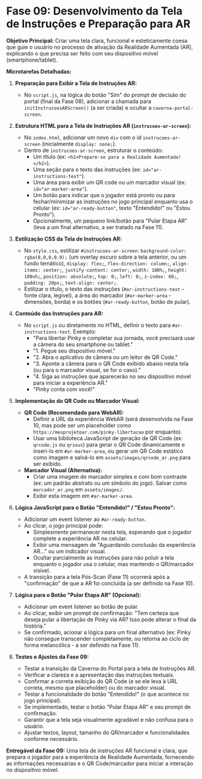# Fase 09: Desenvolvimento da Tela de Instruções e Preparação para AR

**Objetivo Principal:** Criar uma tela clara, funcional e esteticamente coesa que guie o usuário no processo de ativação da Realidade Aumentada (AR), explicando o que precisa ser feito com seu dispositivo móvel (smartphone/tablet).

**Microtarefas Detalhadas:**

1.  **Preparação para Exibir a Tela de Instruções AR:**
    *   No `script.js`, na lógica do botão "Sim" do prompt de decisão do portal (final da Fase 08), adicionar a chamada para `initInstrucoesARScreen()` (a ser criada) e ocultar a `caverna-portal-screen`.

2.  **Estrutura HTML para a Tela de Instruções AR (`instrucoes-ar-screen`):**
    *   No `index.html`, adicionar um novo `div` com o id `instrucoes-ar-screen` (inicialmente `display: none;`).
    *   Dentro de `instrucoes-ar-screen`, estruturar o conteúdo:
        *   Um título (ex: `<h2>Prepare-se para a Realidade Aumentada!</h2>`).
        *   Uma seção para o texto das instruções (ex: `id="ar-instructions-text"`).
        *   Uma área para exibir um QR code ou um marcador visual (ex: `id="ar-marker-area"`).
        *   Um botão para indicar que o jogador está pronto ou para fechar/minimizar as instruções no jogo principal enquanto usa o celular (ex: `id="ar-ready-button"`, texto "Entendido!" ou "Estou Pronto").
        *   Opcionalmente, um pequeno link/botão para "Pular Etapa AR" (leva a um final alternativo, a ser tratado na Fase 11).

3.  **Estilização CSS da Tela de Instruções AR:**
    *   No `style.css`, estilizar `#instrucoes-ar-screen`: `background-color: rgba(0,0,0,0.9);` (um overlay escuro sobre a tela anterior, ou um fundo temático), `display: flex;`, `flex-direction: column;`, `align-items: center;`, `justify-content: center;`, `width: 100%;`, `height: 100vh;`, `position: absolute;`, `top: 0;`, `left: 0;`, `z-index: 60;`, `padding: 20px;`, `text-align: center;`.
    *   Estilizar o título, o texto das instruções (`#ar-instructions-text` - fonte clara, legível), a área do marcador (`#ar-marker-area` - dimensões, borda) e os botões (`#ar-ready-button`, botão de pular).

4.  **Conteúdo das Instruções para AR:**
    *   No `script.js` ou diretamente no HTML, definir o texto para `#ar-instructions-text`. Exemplo:
        *   "Para libertar Pinky e completar sua jornada, você precisará usar a câmera do seu smartphone ou tablet."
        *   "1. Pegue seu dispositivo móvel."
        *   "2. Abra o aplicativo de câmera ou um leitor de QR Code."
        *   "3. Aponte a câmera para o QR Code exibido abaixo nesta tela (ou para o marcador visual, se for o caso)."
        *   "4. Siga as instruções que aparecerão no seu dispositivo móvel para iniciar a experiência AR."
        *   "Pinky conta com você!"

5.  **Implementação do QR Code ou Marcador Visual:**
    *   **QR Code (Recomendado para WebAR):**
        *   Definir a URL da experiência WebAR (será desenvolvida na Fase 10, mas pode ser um placeholder como `https://meuprojetoar.com/pinky-libertacao` por enquanto).
        *   Usar uma biblioteca JavaScript de geração de QR Code (ex: `qrcode.js` ou `qrious`) para gerar o QR Code dinamicamente e inseri-lo em `#ar-marker-area`, ou gerar um QR Code estático como imagem e salvá-lo em `assets/images/qrcode_ar.png` para ser exibido.
    *   **Marcador Visual (Alternativa):**
        *   Criar uma imagem de marcador simples e com bom contraste (ex: um padrão abstrato ou um símbolo do jogo). Salvar como `marcador_ar.png` em `assets/images/`.
        *   Exibir esta imagem em `#ar-marker-area`.

6.  **Lógica JavaScript para o Botão "Entendido!" / "Estou Pronto":**
    *   Adicionar um event listener ao `#ar-ready-button`.
    *   Ao clicar, o jogo principal pode:
        *   Simplesmente permanecer nesta tela, esperando que o jogador complete a experiência AR no celular.
        *   Exibir uma mensagem de "Aguardando conclusão da experiência AR..." ou um indicador visual.
        *   Ocultar parcialmente as instruções para não poluir a tela enquanto o jogador usa o celular, mas mantendo o QR/marcador visível.
    *   A transição para a tela Pós-Scan (Fase 11) ocorrerá após a "confirmação" de que a AR foi concluída (a ser definido na Fase 10).

7.  **Lógica para o Botão "Pular Etapa AR" (Opcional):**
    *   Adicionar um event listener ao botão de pular.
    *   Ao clicar, exibir um prompt de confirmação: "Tem certeza que deseja pular a libertação de Pinky via AR? Isso pode alterar o final da história."
    *   Se confirmado, acionar a lógica para um final alternativo (ex: Pinky não consegue transcender completamente, ou retorna ao ciclo de forma melancólica - a ser definido na Fase 11).

8.  **Testes e Ajustes da Fase 09:**
    *   Testar a transição da Caverna do Portal para a tela de Instruções AR.
    *   Verificar a clareza e a apresentação das instruções textuais.
    *   Confirmar a correta exibição do QR Code (e se ele leva à URL correta, mesmo que placeholder) ou do marcador visual.
    *   Testar a funcionalidade do botão "Entendido!" (o que acontece no jogo principal).
    *   Se implementado, testar o botão "Pular Etapa AR" e seu prompt de confirmação.
    *   Garantir que a tela seja visualmente agradável e não confusa para o usuário.
    *   Ajustar textos, layout, tamanho do QR/marcador e funcionalidades conforme necessário.

**Entregável da Fase 09:** Uma tela de instruções AR funcional e clara, que prepara o jogador para a experiência de Realidade Aumentada, fornecendo as informações necessárias e o QR Code/marcador para iniciar a interação no dispositivo móvel.
